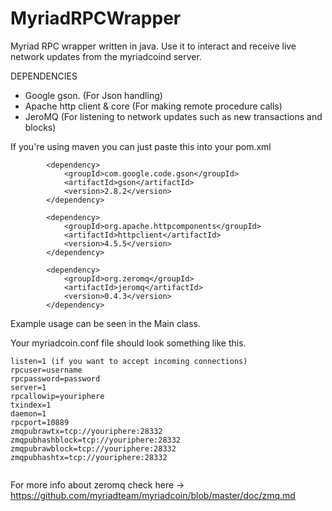 # MyriadRPCWrapper
Myriad RPC wrapper written in java. Use it to interact and receive live network updates from the myriadcoind server.

DEPENDENCIES
- Google gson. (For Json handling)
- Apache http client & core (For making remote procedure calls)
- JeroMQ (For listening to network updates such as new transactions and blocks)

If you're using maven you can just paste this into your pom.xml
```
        <dependency>
            <groupId>com.google.code.gson</groupId>
            <artifactId>gson</artifactId>
            <version>2.8.2</version>
        </dependency>

        <dependency>
            <groupId>org.apache.httpcomponents</groupId>
            <artifactId>httpclient</artifactId>
            <version>4.5.5</version>
        </dependency>

        <dependency>
            <groupId>org.zeromq</groupId>
            <artifactId>jeromq</artifactId>
            <version>0.4.3</version>
        </dependency>
```

Example usage can be seen in the Main class. 

Your myriadcoin.conf file should look something like this.

```
listen=1 (if you want to accept incoming connections)
rpcuser=username
rpcpassword=password
server=1
rpcallowip=youriphere
txindex=1
daemon=1
rpcport=10889
zmqpubrawtx=tcp://youriphere:28332
zmqpubhashblock=tcp://youriphere:28332
zmqpubrawblock=tcp://youriphere:28332
zmqpubhashtx=tcp://youriphere:28332
      
```
For more info about zeromq check here -> https://github.com/myriadteam/myriadcoin/blob/master/doc/zmq.md
